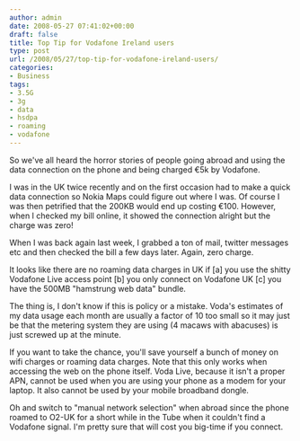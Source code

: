 ```yaml
---
author: admin
date: 2008-05-27 07:41:02+00:00
draft: false
title: Top Tip for Vodafone Ireland users
type: post
url: /2008/05/27/top-tip-for-vodafone-ireland-users/
categories:
- Business
tags:
- 3.5G
- 3g
- data
- hsdpa
- roaming
- vodafone
---
```


So we've all heard the horror stories of people going abroad and using the data connection on the phone and being charged €5k by Vodafone.

I was in the UK twice recently and on the first occasion had to make a quick data connection so Nokia Maps could figure out where I was. Of course I was then petrified that the 200KB would end up costing €100. However, when I checked my bill online, it showed the connection alright but the charge was zero!

When I was back again last week, I grabbed a ton of mail, twitter messages etc and then checked the bill a few days later. Again, zero charge.

It looks like there are no roaming data charges in UK if [a] you use the shitty Vodafone Live access point [b] you only connect on Vodafone UK [c] you have the 500MB "hamstrung web data" bundle.

The thing is, I don't know if this is policy or a mistake. Voda's estimates of my data usage each month are usually a factor of 10 too small so it may just be that the metering system they are using (4 macaws with abacuses) is just screwed up at the minute.

If you want to take the chance, you'll save yourself a bunch of money on wifi charges or roaming data charges. Note that this only works when accessing the web on the phone itself. Voda Live, because it isn't a proper APN, cannot be used when you are using your phone as a modem for your laptop. It also cannot be used by your mobile broadband dongle.

Oh and switch to "manual network selection" when abroad since the phone roamed to O2-UK for a short while in the Tube when it couldn't find a Vodafone signal. I'm pretty sure that will cost you big-time if you connect.
